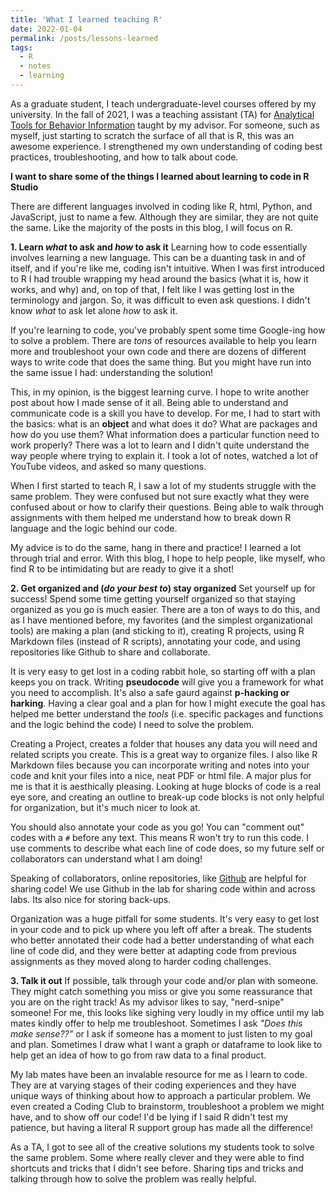 ```yaml
---
title: 'What I learned teaching R'
date: 2022-01-04
permalink: /posts/lessons-learned
tags:
  - R
  - notes
  - learning
---
```

As a graduate student, I teach undergraduate-level courses offered by my university. In the fall of 2021, I was a teaching assistant (TA) for [Analytical Tools for Behavior Information](http://hobsonresearch.com/index.php/biol2099-analytical-tools-for-behavior-information/) taught by my advisor. For someone, such as myself, just starting to scratch the surface of all that is R, this was an awesome experience. I strengthened my own understanding of coding best practices, troubleshooting, and how to talk about code. 

**I want to share some of the things I learned about learning to code in R Studio** 

There are different languages involved in coding like R, html, Python, and JavaScript, just to name a few. Although they are similar, they are not quite the same. Like the majority of the posts in this blog, I will focus on R. 

**1. Learn _what_ to ask and _how_ to ask it**
Learning how to code essentially involves learning a new language. This can be a duanting task in and of itself, and if you're like me, coding isn't intuitive. When I was first introduced to R I had trouble wrapping my head around the basics (what it is, how it works, and why) and, on top of that, I felt like I was getting lost in the terminology and jargon. So, it was difficult to even ask questions. I didn't know _what_ to ask let alone _how_ to ask it.

If you're learning to code, you've probably spent some time Google-ing how to solve a problem. There are _tons_ of resources available to help you learn more and troubleshoot your own code and there are dozens of different ways to write code that does the same thing. But you might have run into the same issue I had: understanding the solution!

This, in my opinion, is the biggest learning curve. I hope to write another post about how I made sense of it all. Being able to understand and communicate code is a skill you have to develop. For me, I had to start with the basics: what is an **object** and what does it do? What are packages and how do you use them? What information does a particular function need to work properly? There was a lot to learn and I didn't quite understand the way people where trying to explain it. I took a lot of notes, watched a lot of YouTube videos, and asked so many questions. 

When I first started to teach R, I saw a lot of my students struggle with the same problem. They were confused but not sure exactly what they were confused about or how to clarify their questions. Being able to walk through assignments with them helped me understand how to break down R language and the logic behind our code. 

My advice is to do the same, hang in there and practice! I learned a lot through trial and error. With this blog, I hope to help people, like myself, who find R to be intimidating but are ready to give it a shot! 

**2. Get organized and (_do your best to_) stay organized**
Set yourself up for success! Spend some time getting yourself organized so that staying organized as you go is much easier. There are a ton of ways to do this, and as I have mentioned before, my favorites (and the simplest organizational tools) are making a plan (and sticking to it), creating R projects, using R Markdown files (instead of R scripts), annotating your code, and using repositories like Github to share and collaborate. 

It is very easy to get lost in a coding rabbit hole, so starting off with a plan keeps you on track. Writing **pseudocode** will give you a framework for what you need to accomplish. It's also a safe gaurd against **p-hacking or harking**. Having a clear goal and a plan for how I might execute the goal has helped me better understand the _tools_ (i.e. specific packages and functions and the logic behind the code) I need to solve the problem. 

Creating a Project, creates a folder that houses any data you will need and related scripts you create. This is a great way to organize files. I also like R Markdown files because you can incorporate writing and notes into your code and knit your files into a nice, neat PDF or html file. A major plus for me is that it is aesthically pleasing. Looking at huge blocks of code is a real eye sore, and creating an outline to break-up code blocks is not only helpful for organization, but it's much nicer to look at. 

You should also annotate your code as you go! You can "comment out" codes with a `#` before any text. This means R won't try to run this code. I use comments to describe what each line of code does, so my future self or collaborators can understand what I am doing!

Speaking of collaborators, online repositories, like [Github](https://github.com/) are helpful for sharing code! We use Github in the lab for sharing code within and across labs. Its also nice for storing back-ups. 

Organization was a huge pitfall for some students. It's very easy to get lost in your code and to pick up where you left off after a break. The students who better annotated their code had a better understanding of what each line of code did, and they were better at adapting code from previous assignments as they moved along to harder coding challenges. 

**3. Talk it out**
If possible, talk through your code and/or plan with someone. They might catch something you miss or give you some reassurance that you are on the right track! As my advisor likes to say, "nerd-snipe" someone! For me, this looks like sighing very loudly in my office until my lab mates kindly offer to help me troubleshoot. Sometimes I ask _"Does this make sense??"_ or I ask if someone has a moment to just listen to my goal and plan. Sometimes I draw what I want a graph or dataframe to look like to help get an idea of how to go from raw data to a final product. 

My lab mates have been an invalable resource for me as I learn to code. They are at varying stages of their coding experiences and they have unique ways of thinking about how to approach a particular problem. We even created a Coding Club to brainstorm, troubleshoot a problem we might have, and to show off our code! I'd be lying if I said R didn't test my patience, but having a literal R support group has made all the difference!

As a TA, I got to see all of the creative solutions my students took to solve the same problem. Some where really clever and they were able to find shortcuts and tricks that I didn't see before. Sharing tips and tricks and talking through how to solve the problem was really helpful.  
